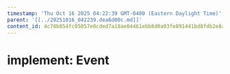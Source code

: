 ```yaml
---
timestamp: 'Thu Oct 16 2025 04:22:39 GMT-0400 (Eastern Daylight Time)'
parent: '[[../20251016_042239.dea6d00c.md]]'
content_id: 4c78b854fc05057e0cded7a18ae04461ebb8d0a93fe891441bd8fdb2e8ae8352
---
```


# implement: Event
